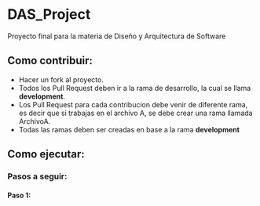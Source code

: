 # DAS_Project
Proyecto final para la materia de Diseño y Arquitectura de Software

## Como contribuir:
- Hacer un fork al proyecto.
- Todos los Pull Request deben ir a la rama de desarrollo, la cual se llama **development**.
- Los Pull Request para cada contribucion debe venir de diferente rama, es decir que si trabajas en el archivo A, se debe crear una rama llamada ArchivoA.
- Todas las ramas deben ser creadas en base a la rama **development**

## Como ejecutar:
### Pasos a seguir:
#### Paso 1:

